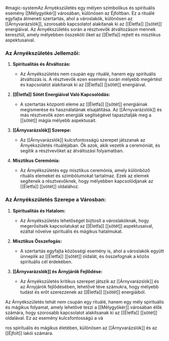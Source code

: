  #magic-systemAz Árnyékszületés egy mélyen szimbolikus és spirituális esemény [[Mélygyökér]] városában, különösen az Éjfoltban. Ez a rituálé egyfajta átmeneti szertartás, ahol a városlakók, különösen az [[Árnyvarázslók]], szorosabb kapcsolatot alakítanak ki az [[Életfa]] [[sötét]] energiáival. Az Árnyékszületés során a résztvevők átváltozáson mennek keresztül, amely mélyebben összeköti őket az [[Életfa]] rejtett és misztikus aspektusaival.

### Az Árnyékszületés Jellemzői:

1. **Spiritualitás és Átváltozás:**
   - Az Árnyékszületés nem csupán egy rituálé, hanem egy spirituális átváltozás is. A résztvevők ezen esemény során mélyebb megértést és kapcsolatot alakítanak ki az [[Életfa]] [[sötét]] energiáival.

2. **[[Életfa]] Sötét Energiáival Való Kapcsolódás:**
   - A szertartás központi eleme az [[Életfa]] [[sötét]] energiáinak megismerése és használatának elsajátítása. Az [[Árnyvarázslók]] és más résztvevők ezen energiák segítségével tapasztalják meg a [[sötét]] mágia mélyebb aspektusait.

3. **[[Árnyvarázslók]] Szerepe:**
   - Az [[Árnyvarázslók]] kulcsfontosságú szerepet játszanak az Árnyékszületés rituáléjában. Ők azok, akik vezetik a ceremóniát, és segítik a résztvevőket az átváltozási folyamatban.

4. **Misztikus Ceremónia:**
   - Az Árnyékszületés egy misztikus ceremónia, amely különböző rituális elemeket és szimbólumokat tartalmaz. Ezek az elemek segítenek a résztvevőknek, hogy mélyebben kapcsolódjanak az [[Életfa]] [[sötét]] oldalához.

### Az Árnyékszületés Szerepe a Városban:

1. **Spiritualitás és Hatalom:**
   - Az Árnyékszületés lehetőséget biztosít a városlakóknak, hogy megerősítsék kapcsolatukat az [[Életfa]] [[sötét]] aspektusaival, ezáltal növelve spirituális és mágikus hatalmukat.

2. **Misztikus Összefogás:**
   - A szertartás egyfajta közösségi esemény is, ahol a városlakók együtt ünneplik az [[Életfa]] [[sötét]] oldalát, és összefognak a közös spirituális cél érdekében.

3. **[[Árnyvarázslók]] és Árnyjárók Fejlődése:**
   - Az Árnyékszületés kritikus szerepet játszik az [[Árnyvarázslók]] és az Árnyjárók fejlődésében, lehetővé téve számukra, hogy mélyebb tudást és erőt szerezzenek az [[Életfa]] [[sötét]] energiáiból.

Az Árnyékszületés tehát nem csupán egy rituálé, hanem egy mély spirituális és mágikus folyamat, amely lehetővé teszi a [[Mélygyökér]] városában élők számára, hogy szorosabb kapcsolatot alakítsanak ki az [[Életfa]] [[sötét]] oldalával. Ez az esemény kulcsfontosságú a vá

ros spirituális és mágikus életében, különösen az [[Árnyvarázslók]] és az [[Éjfolt]] lakói számára.